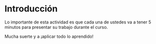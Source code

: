 ﻿# Introducción 

Lo importante de esta actividad es que cada una de ustedes va a tener 5 minutos para presentar su trabajo durante el curso. 

Mucha suerte y a ¡aplicar todo lo aprendido!


